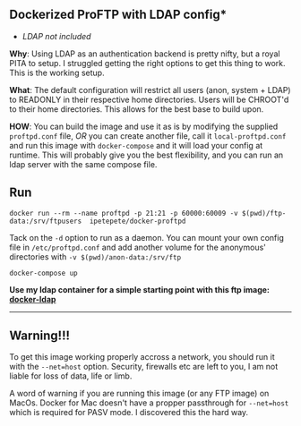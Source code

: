 ## Dockerized ProFTP with LDAP config*

* *LDAP not included*

**Why**: Using LDAP as an authentication backend is pretty nifty, but a royal PITA to setup. I struggled getting the right options to get this thing to work. This is the working setup.

**What**: The default configuration will restrict all users (anon, system + LDAP) to READONLY in their respective home directories. Users will be CHROOT'd to their home directories. This allows for the best base to build upon.

**HOW**: You can build the image and use it as is by modifying the supplied `proftpd.conf` file, *OR* you can create another file, call it `local-proftpd.conf` and run this image with `docker-compose` and it will load your config at runtime. This will probably give you the best flexibility, and you can run an ldap server with the same compose file.

## Run

`docker run --rm --name proftpd -p 21:21 -p 60000:60009 -v $(pwd)/ftp-data:/srv/ftpusers  ipetepete/docker-proftpd`

Tack on the `-d` option to run as a daemon. You can mount your own config file in `/etc/proftpd.conf` and add another volume for the anonymous' directories with `-v $(pwd)/anon-data:/srv/ftp`

`docker-compose up`

**Use my ldap container for a simple starting point with this ftp image: [docker-ldap](https://github.com/ipetepete/docker-ldap)**

--------

## Warning!!!

To get this image working properly accross a network, you should run it with the `--net=host` option. Security, firewalls etc are left to you, I am not liable for loss of data, life or limb.

A word of warning if you are running this image (or any FTP image) on MacOs. Docker for Mac doesn't have a propper passthrough for `--net=host` which is required for PASV mode. I discovered this the hard way.
